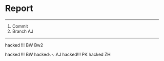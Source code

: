 # Report

---

1. Commit
2. Branch
AJ
---

hacked !!! BW Bw2


hacked !!! BW
hacked~~ AJ
hacked!!! PK
hacked ZH
